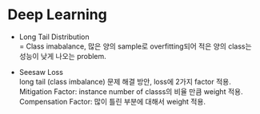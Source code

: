 # Deep Learning

* Long Tail Distribution  
= Class imabalance, 많은 양의 sample로 overfitting되어 적은 양의 class는 성능이 낮게 나오는 problem.

* Seesaw Loss  
long tail (class imbalance) 문제 해결 방안, loss에 2가지 factor 적용.  
Mitigation Factor: instance number of classs의 비율 만큼 weight 적용.  
Compensation Factor: 많이 틀린 부분에 대해서 weight 적용.
